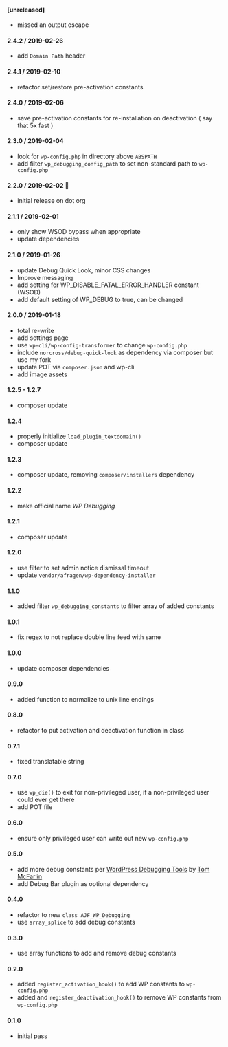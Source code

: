 #### [unreleased]

* missed an output escape
#### 2.4.2 / 2019-02-26
* add `Domain Path` header

#### 2.4.1 / 2019-02-10
* refactor set/restore pre-activation constants

#### 2.4.0 / 2019-02-06
* save pre-activation constants for re-installation on deactivation ( say that 5x fast )

#### 2.3.0 / 2019-02-04
* look for `wp-config.php` in directory above `ABSPATH`
* add filter `wp_debugging_config_path` to set non-standard path to `wp-config.php`

#### 2.2.0 / 2019-02-02 🏈
* initial release on dot org

#### 2.1.1 / 2019-02-01
* only show WSOD bypass when appropriate
* update dependencies

#### 2.1.0 / 2019-01-26
* update Debug Quick Look, minor CSS changes
* Improve messaging
* add setting for WP_DISABLE_FATAL_ERROR_HANDLER constant (WSOD)
* add default setting of WP_DEBUG to true, can be changed

#### 2.0.0 / 2019-01-18
* total re-write
* add settings page
* use `wp-cli/wp-config-transformer` to change `wp-config.php`
* include `norcross/debug-quick-look` as dependency via composer but use my fork
* update POT via `composer.json` and wp-cli
* add image assets

#### 1.2.5 - 1.2.7
* composer update

#### 1.2.4
* properly initialize `load_plugin_textdomain()`
* composer update

#### 1.2.3
* composer update, removing `composer/installers` dependency

#### 1.2.2
* make official name _WP Debugging_

#### 1.2.1
* composer update

#### 1.2.0
* use filter to set admin notice dismissal timeout
* update `vendor/afragen/wp-dependency-installer`

#### 1.1.0
* added filter `wp_debugging_constants` to filter array of added constants

#### 1.0.1
* fix regex to not replace double line feed with same

#### 1.0.0
* update composer dependencies

#### 0.9.0
* added function to normalize to unix line endings

#### 0.8.0
* refactor to put activation and deactivation function in class

#### 0.7.1
* fixed translatable string

#### 0.7.0
* use `wp_die()` to exit for non-privileged user, if a non-privileged user could ever get there
* add POT file

#### 0.6.0
* ensure only privileged user can write out new `wp-config.php`

#### 0.5.0
* add more debug constants per [WordPress Debugging Tools](https://tommcfarlin.com/native-wordpress-debugging-tools/) by [Tom McFarlin](https://github.com/tommcfarlin)
* add Debug Bar plugin as optional dependency

#### 0.4.0
* refactor to new `class AJF_WP_Debugging`
* use `array_splice` to add debug constants

#### 0.3.0
* use array functions to add and remove debug constants

#### 0.2.0
* added `register_activation_hook()` to add WP constants to `wp-config.php`
* added and `register_deactivation_hook()` to remove WP constants from `wp-config.php`

#### 0.1.0
* initial pass
